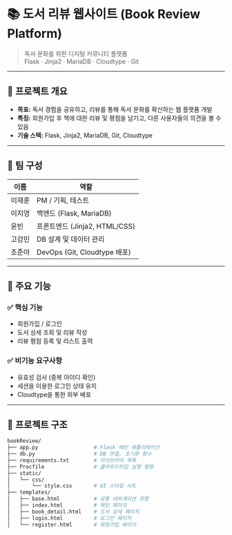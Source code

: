 # 📚 도서 리뷰 웹사이트 (Book Review Platform)

> 독서 문화를 위한 디지털 커뮤니티 플랫폼  
> Flask · Jinja2 · MariaDB · Cloudtype · Git

---

## 📌 프로젝트 개요

- **목표:** 독서 경험을 공유하고, 리뷰를 통해 독서 문화를 확산하는 웹 플랫폼 개발
- **특징:** 회원가입 후 책에 대한 리뷰 및 평점을 남기고, 다른 사용자들의 의견을 볼 수 있음
- **기술 스택:** Flask, Jinja2, MariaDB, Git, Cloudtype

---

## 👥 팀 구성

| 이름     | 역할                       |
|----------|----------------------------|
| 이재훈   | PM / 기획, 테스트          |
| 이지영   | 백엔드 (Flask, MariaDB)    |
| 윤빈     | 프론트엔드 (Jinja2, HTML/CSS) |
| 고강민   | DB 설계 및 데이터 관리     |
| 조준아   | DevOps (Git, Cloudtype 배포) |

---

## 🔧 주요 기능

### ✅ 핵심 기능
- 회원가입 / 로그인
- 도서 상세 조회 및 리뷰 작성
- 리뷰 평점 등록 및 리스트 출력

### ✅ 비기능 요구사항
- 유효성 검사 (중복 아이디 확인)
- 세션을 이용한 로그인 상태 유지
- Cloudtype을 통한 외부 배포

---

## 🧱 프로젝트 구조

```bash
bookReview/
├── app.py                  # Flask 메인 애플리케이션
├── db.py                   # DB 연결, 초기화 함수
├── requirements.txt        # 라이브러리 목록
├── Procfile                # 클라우드타입 실행 명령
├── static/
│   └── css/
│       └── style.css       # UI 스타일 시트
├── templates/
│   ├── base.html           # 공통 네비게이션 포함
│   ├── index.html          # 메인 페이지
│   ├── book_detail.html    # 도서 상세 페이지
│   ├── login.html          # 로그인 페이지
│   └── register.html       # 회원가입 페이지
